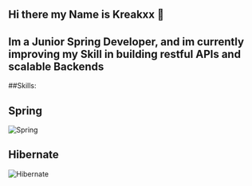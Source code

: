 ## Hi there my Name is Kreakxx 👋

## Im a Junior Spring Developer, and im currently improving my Skill in building restful APIs and scalable Backends 

##Skills:


## Spring
![Spring](https://upload.wikimedia.org/wikipedia/commons/4/44/Spring_Framework_Logo_2018.svg)

## Hibernate
![Hibernate](https://upload.wikimedia.org/wikipedia/commons/thumb/4/41/Hibernate_logo.svg/250px-Hibernate_logo.svg.png)


